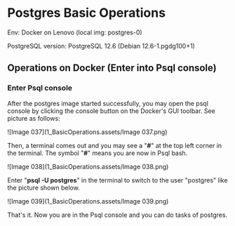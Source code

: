 # Postgres Basic Operations

Env: Docker on Lenovo (local img: postgres-0)

PostgreSQL version: PostgreSQL 12.6 (Debian 12.6-1.pgdg100+1)

## Operations on Docker (Enter into Psql console)

### Enter Psql console

After the postgres image started successfully, you may open the psql console by clicking the console button on the Docker's GUI toolbar. See picture as follows:

![Image 037](1_BasicOperations.assets/Image 037.png)

Then, a terminal comes out and you may see a "**#**" at the top left corner in the terminal. The symbol "**#**" means you are now in Psql bash.

![Image 038](1_BasicOperations.assets/Image 038.png)

Enter "**psql -U postgres**" in the terminal to switch to the user "postgres" like the picture shown below.

![Image 039](1_BasicOperations.assets/Image 039.png)

That's it. Now you are in the Psql console and you can do tasks of postgres.
